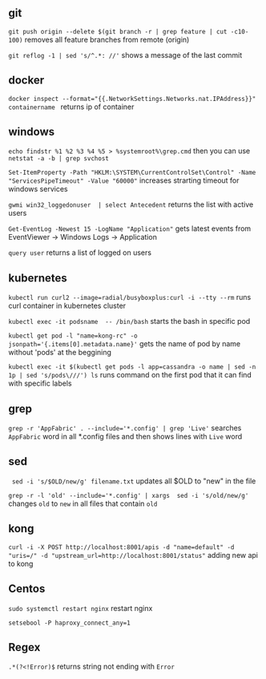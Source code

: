 ## git

`git push origin --delete $(git branch -r | grep feature | cut -c10-100)`
removes all feature branches from remote (origin)

`git reflog -1 | sed 's/^.*: //'` shows a message of the last commit


## docker 
`docker inspect --format="{{.NetworkSettings.Networks.nat.IPAddress}}" containername `
returns ip of container 


## windows
`echo findstr %1 %2 %3 %4 %5 > %systemroot%\grep.cmd`  then you can use `netstat -a -b | grep svchost`

`Set-ItemProperty -Path "HKLM:\SYSTEM\CurrentControlSet\Control" -Name "ServicesPipeTimeout" -Value "60000"` increases strarting timeout for windows services

`gwmi win32_loggedonuser  | select Antecedent` returns the list with active users

`Get-EventLog -Newest 15 -LogName "Application"` gets latest events from EventViewer -> Windows Logs -> Application

`query user`  returns a list of logged on users

## kubernetes


`kubectl run curl2 --image=radial/busyboxplus:curl -i --tty --rm` runs curl container in kubernetes cluster

`kubectl exec -it podsname  -- /bin/bash` starts the bash in specific pod

`kubectl get pod -l "name=kong-rc" -o jsonpath='{.items[0].metadata.name}'` gets the name of pod by name without 'pods' at the beggining

`kubectl exec -it $(kubectl get pods -l app=cassandra -o name | sed -n 1p | sed 's/pods\///') ls` runs command on the first pod that it can find with specific labels 

## grep

`grep -r 'AppFabric' . --include='*.config' | grep 'Live'` searches `AppFabric` word in all *.config files and then shows lines with `Live` word 

## sed
` sed -i 's/$OLD/new/g' filename.txt` updates all $OLD to "new" in the file

`grep -r -l 'old' --include='*.config' | xargs  sed -i 's/old/new/g'` changes `old` to `new` in all files that contain `old`

## kong
`curl -i -X POST http://localhost:8001/apis -d "name=default" -d "uris=/" -d "upstream_url=http://localhost:8001/status"` adding new api to kong 

## Centos
`sudo systemctl restart nginx` restart nginx


`setsebool -P haproxy_connect_any=1` 

## Regex
`.*(?<!Error)$` returns string not ending with `Error`
